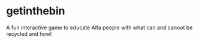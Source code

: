 # getinthebin
A fun interactive game to educate Alfa people with what can and cannot be recycled and how!
